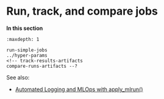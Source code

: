 # Run, track, and compare jobs


**In this section**
```{toctree}
:maxdepth: 1

run-simple-jobs
../hyper-params
<!-- track-results-artifacts
compare-runs-artifacts --?
```

See also:
- [Automated Logging and MLOps with apply_mlrun()](../concepts/auto-logging-mlops.html)
